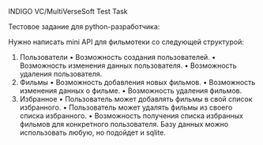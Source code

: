 INDIGO VC/MultiVerseSoft Test Task

Тестовое задание для python-разработчика:

Нужно написать mini API для фильмотеки со следующей структурой:
1. Пользователи
  •  Возможность создания пользователей.
  •  Возможность изменения данных пользователя.
  •  Возможность удаления пользователя.
2. Фильмы
  •  Возможность добавления новых фильмов.
  •  Возможность изменения данных о фильме.
  •  Возможность удаления фильмов.
3. Избранное
  •  Пользователь может добавлять фильмы в свой список избранного.
  •  Пользователь может удалять фильмы из своего списка избранного.
  •  Возможность получения списка избранных фильмов для конкретного пользователя.
Базу данных можно использовать любую, но подойдет и sqlite.
